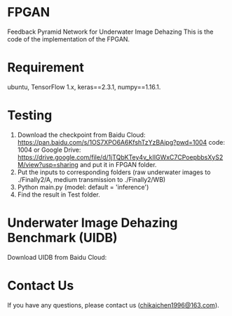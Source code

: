 # FPGAN
Feedback Pyramid Network for Underwater Image Dehazing
This is the code of the implementation of the FPGAN.

# Requirement
ubuntu, TensorFlow 1.x, keras==2.3.1, numpy==1.16.1.

# Testing
1. Download the checkpoint from Baidu Cloud: https://pan.baidu.com/s/1OS7XPO6A6KfshTzYzBAipg?pwd=1004  code: 1004 or Google Drive: https://drive.google.com/file/d/1jTQbKTey4v_kIIGWxC7CPoepbbsXyS2M/view?usp=sharing and put it in FPGAN folder.
2. Put the inputs to corresponding folders (raw underwater images to ./Finally2/A, medium transmission to ./Finally2/WB)
3. Python main.py (model: default = 'inference')
4. Find the result in Test folder.

# Underwater Image Dehazing Benchmark (UIDB)
Download UIDB from Baidu Cloud:

# Contact Us
If you have any questions, please contact us (chikaichen1996@163.com).
